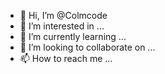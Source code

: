 - 👋 Hi, I’m @Colmcode
- 👀 I’m interested in ...
- 🌱 I’m currently learning ...
- 💞️ I’m looking to collaborate on ...
- 📫 How to reach me ...

<!---
Colmcode/Colmcode is a ✨ special ✨ repository because its `README.md` (this file) appears on your GitHub profile.
You can click the Preview link to take a look at your changes.
--->
